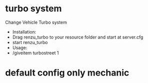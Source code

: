 # turbo system
Change Vehicle Turbo system

- Installation:
- Drag renzu_turbo to your resource folder and start at server.cfg
- start renzu_turbo
- Usage: 
- /giveitem turbostreet 1

# default config only mechanic
